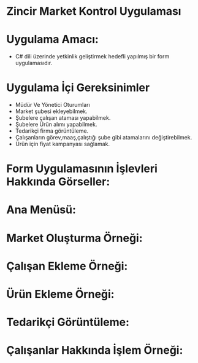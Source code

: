 # Zincir Market Kontrol Uygulaması

# Uygulama Amacı:
- C# dili üzerinde yetkinlik geliştirmek  hedefli yapılmış bir form uygulamasıdır.

# Uygulama İçi Gereksinimler
- Müdür Ve Yönetici Oturumları
- Market şubesi ekleyebilmek.
- Şubelere çalışan ataması yapabilmek.
- Şubelere Ürün alımı yapabilmek.
- Tedarikçi firma görüntüleme.
- Çalışanların görev,maaş,çalıştığı şube gibi atamalarını değiştirebilmek.
- Ürün için fiyat kampanyası sağlamak.


# Form Uygulamasının İşlevleri Hakkında Görseller:

# Ana Menüsü:

# Market Oluşturma Örneği:

# Çalışan Ekleme Örneği:

# Ürün Ekleme Örneği:

# Tedarikçi Görüntüleme:

# Çalışanlar Hakkında İşlem Örneği:




